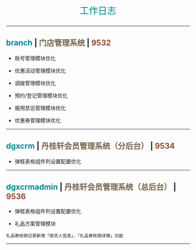 <p align="center" style="font-size: 25px; color: #008792;">工作日志</p>

---

## <span style="color: #008792;">branch</span> | <span style="color: #76624c;">门店管理系统</span> | <span style="color: #8f4b2e;">9532</span>

- 账号管理模块优化

- 优惠活动管理模块优化

- 调拨管理模块优化

- 预约/登记管理模块优化

- 服用禁忌管理模块优化

- 优惠券管理模块优化

---

## <span style="color: #008792;">dgxcrm</span> | <span style="color: #76624c;">丹桂轩会员管理系统（分后台）</span> | <span style="color: #8f4b2e;">9534</span>

- 弹框表格组件列设置配置优化

---

## <span style="color: #008792;">dgxcrmadmin</span> | <span style="color: #76624c;">丹桂轩会员管理系统（总后台）</span> | <span style="color: #8f4b2e;">9536</span>

- 弹框表格组件列设置配置优化

- 礼品方案管理模块

```
礼品券核销记录新增「收货人信息」、「礼品券核销详情」功能
```

---
